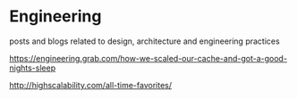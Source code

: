 # Engineering
posts and blogs related to design, architecture and engineering practices

https://engineering.grab.com/how-we-scaled-our-cache-and-got-a-good-nights-sleep

http://highscalability.com/all-time-favorites/
